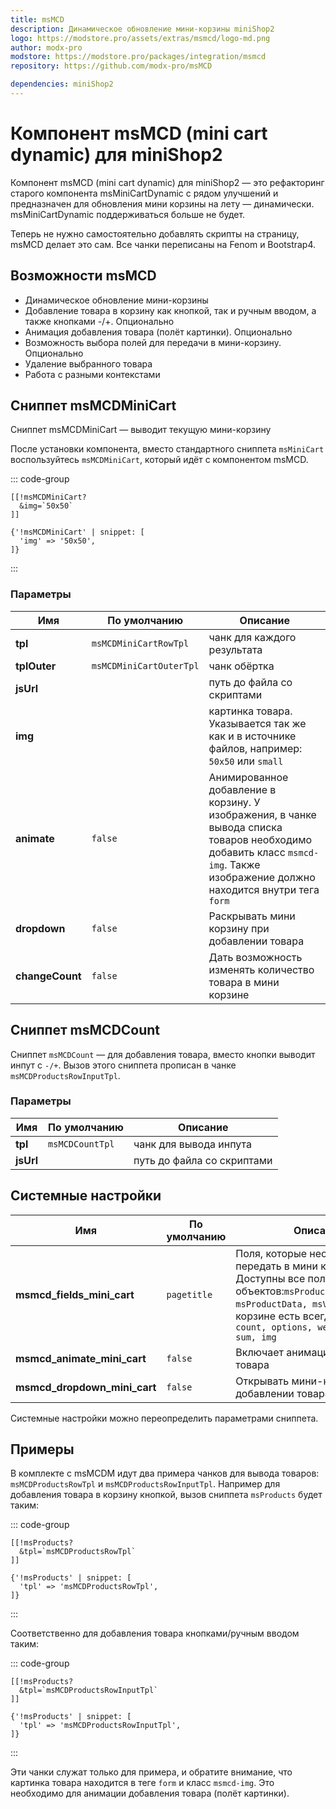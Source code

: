 ```yaml
---
title: msMCD
description: Динамическое обновление мини-корзины miniShop2
logo: https://modstore.pro/assets/extras/msmcd/logo-md.png
author: modx-pro
modstore: https://modstore.pro/packages/integration/msmcd
repository: https://github.com/modx-pro/msMCD

dependencies: miniShop2
---
```


# Компонент msMCD (mini cart dynamic) для miniShop2

Компонент msMCD (mini cart dynamic) для miniShop2 — это рефакторинг старого компонента msMiniCartDynamic с рядом улучшений и предназначен для обновления мини корзины на лету — динамически. msMiniCartDynamic поддерживаться больше не будет.

Теперь не нужно самостоятельно добавлять скрипты на страницу, msMCD делает это сам. Все чанки переписаны на Fenom и Bootstrap4.

## Возможности msMCD

- Динамическое обновление мини-корзины
- Добавление товара в корзину как кнопкой, так и ручным вводом, а также кнопками -/+. Опционально
- Анимация добавления товара (полёт картинки). Опционально
- Возможность выбора полей для передачи в мини-корзину. Опционально
- Удаление выбранного товара
- Работа с разными контекстами

## Сниппет msMCDMiniCart

Сниппет msMCDMiniCart — выводит текущую мини-корзину

После установки компонента, вместо стандартного сниппета `msMiniCart` воспользуйтесь `msMCDMiniCart`, который идёт с компонентом msMCD.

::: code-group

```modx
[[!msMCDMiniCart?
  &img=`50x50`
]]
```

```fenom
{'!msMCDMiniCart' | snippet: [
  'img' => '50x50',
]}
```

:::

### Параметры

| Имя             | По умолчанию            | Описание                                                                                                                                                                      |
|-----------------|-------------------------|-------------------------------------------------------------------------------------------------------------------------------------------------------------------------------|
| **tpl**         | `msMCDMiniCartRowTpl`   | чанк для каждого результата                                                                                                                                                   |
| **tplOuter**    | `msMCDMiniCartOuterTpl` | чанк обёртка                                                                                                                                                                  |
| **jsUrl**       |                         | путь до файла со скриптами                                                                                                                                                    |
| **img**         |                         | картинка товара. Указывается так же как и в источнике файлов, например: `50x50` или `small`                                                                                   |
| **animate**     | `false`                 | Анимированное добавление в корзину. У изображения, в чанке вывода списка товаров необходимо добавить класс `msmcd-img`. Также изображение должно находится внутри тега `form` |
| **dropdown**    | `false`                 | Раскрывать мини корзину при добавлении товара                                                                                                                                 |
| **changeCount** | `false`                 | Дать возможность изменять количество товара в мини корзине                                                                                                                    |

## Сниппет msMCDCount

Сниппет `msMCDCount` — для добавления товара, вместо кнопки выводит инпут с `-/+`.
Вызов этого сниппета прописан в чанке `msMCDProductsRowInputTpl`.

### Параметры

| Имя       | По умолчанию    | Описание                   |
|-----------|-----------------|----------------------------|
| **tpl**   | `msMCDCountTpl` | чанк для вывода инпута     |
| **jsUrl** |                 | путь до файла со скриптами |

## Системные настройки

| Имя                          | По умолчанию | Описание                                                                                                                                                                                                      |
|------------------------------|--------------|---------------------------------------------------------------------------------------------------------------------------------------------------------------------------------------------------------------|
| **msmcd_fields_mini_cart**   | `pagetitle`  | Поля, которые необходимо передать в мини корзину. Доступны все поля объектов:`msProduct(modResource), msProductData, msVendor` В мини-корзине есть всегда: `id, price, count, options, weight, ctx, sum, img` |
| **msmcd_animate_mini_cart**  | `false`      | Включает анимацию добавления товара                                                                                                                                                                           |
| **msmcd_dropdown_mini_cart** | `false`      | Открывать мини-корзину при добавлении товара                                                                                                                                                                  |

Системные настройки можно переопределить параметрами сниппета.

## Примеры

В комплекте с msMCDM идут два примера чанков для вывода товаров: `msMCDProductsRowTpl` и `msMCDProductsRowInputTpl`.
Например для добавления товара в корзину кнопкой, вызов сниппета `msProducts` будет таким:

::: code-group

```modx
[[!msProducts?
  &tpl=`msMCDProductsRowTpl`
]]
```

```fenom
{'!msProducts' | snippet: [
  'tpl' => 'msMCDProductsRowTpl',
]}
```

:::

Соответственно для добавления товара кнопками/ручным вводом таким:

::: code-group

```modx
[[!msProducts?
  &tpl=`msMCDProductsRowInputTpl`
]]
```

```fenom
{'!msProducts' | snippet: [
  'tpl' => 'msMCDProductsRowInputTpl',
]}
```

:::

Эти чанки служат только для примера, и обратите внимание, что картинка товара находится в теге `form` и класс `msmcd-img`. Это необходимо для анимации добавления товара (полёт картинки).
